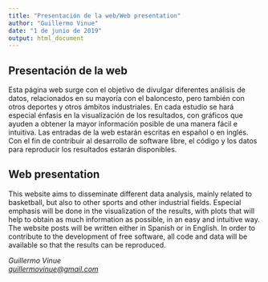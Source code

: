```yaml
---
title: "Presentación de la web/Web presentation"
author: "Guillermo Vinue"
date: "1 de junio de 2019"
output: html_document
---
```


## Presentación de la web

Esta página web surge con el objetivo de divulgar diferentes análisis de datos, relacionados en su mayoría con el baloncesto, pero también con otros deportes y otros ámbitos industriales. En cada estudio se hará especial énfasis en la visualización de los resultados, con gráficos que ayuden a obtener la mayor información posible de una manera fácil e intuitiva. Las entradas de la web estarán escritas en español o en inglés. Con el fin de contribuir al desarrollo de software libre, el código y los datos para reproducir los resultados estarán disponibles.

## Web presentation

This website aims to disseminate different data analysis, mainly related to basketball, but also to other sports and other industrial fields. Especial emphasis will be done in the visualization of the results, with plots that will help to obtain as much information as possible, in an easy and intuitive way. The website posts will be written either in Spanish or in English. In order to contribute to the development of free software, all code and data will be available so that the results can be reproduced.

*Guillermo Vinue*\
*guillermovinue@gmail.com*